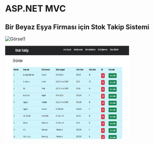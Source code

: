 # ASP.NET MVC 

## Bir Beyaz Eşya Firması için  Stok Takip Sistemi

![Görsel1](https://a.cdn-hotels.com/gdcs/production146/d1360/ac6d7c98-cf2d-417e-b711-1b793b9a3a4c.jpg)

<img src="MvcDbStok/Ekran görüntüsü 2024-04-23 134108.jpg" alt="Proje Resmi" width="400" height="300">
